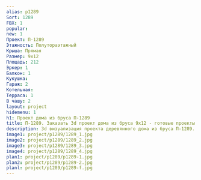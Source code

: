 ```yaml
---
alias: p1289
Sort: 1289
FBX: 1
popular: 
new: 1
Проект: П-1289
Этажность: Полутораэтажный
Крыша: Прямая
Размер: 9х12
Площадь: 212
Эркер: 1
Балкон: 1
Кукушка: 
Гараж: 2
Котельная: 
Терраса: 1
В чашу: 2
layout: project
hidemenu: 1
h1: Проект дома из бруса П-1289
title: П-1289. Заказать 3d проект дома из бруса 9х12 - готовые проекты
description: 3d визуализация проекта деревянного дома из бруса П-1289. Площадь 212 м2, размер 9х12. Вы можете внести любые изменения в проект.
image1: project/p1289/1289_1.jpg
image2: project/p1289/1289_2.jpg
image3: project/p1289/1289_3.jpg
image4: project/p1289/1289_4.jpg
plan1: project/p1289/p1289-1.jpg
plan2: project/p1289/p1289-2.jpg
planl: project/p1289/p1289-f.jpg
---
```

